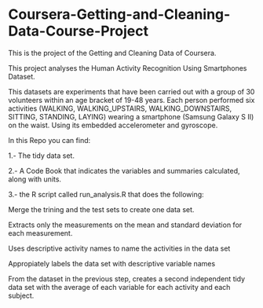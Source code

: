 # Coursera-Getting-and-Cleaning-Data-Course-Project

This is the project of the Getting and Cleaning Data of Coursera. 

This project analyses the Human Activity Recognition Using Smartphones Dataset.

This datasets are experiments that have been carried out with a group of 30 volunteers within an age bracket of 19-48 years. Each person performed six activities (WALKING, WALKING_UPSTAIRS, WALKING_DOWNSTAIRS, SITTING, STANDING, LAYING) wearing a smartphone (Samsung Galaxy S II) on the waist. Using its embedded accelerometer and gyroscope.


In this Repo you can find:

1.- The tidy data set.

2.- A Code Book that indicates the variables and summaries calculated, along with units.

3.- the R script called run_analysis.R that does the following:

  Merge the trining and the test sets to create one data set.

  Extracts only the measurements on the mean and standard deviation for each measurement.

  Uses descriptive activity names to name the activities in the data set

  Appropiately labels the data set with descriptive variable names

  From the dataset in the previous step, creates a second independent tidy data set with the average of each variable for each activity and each subject.

